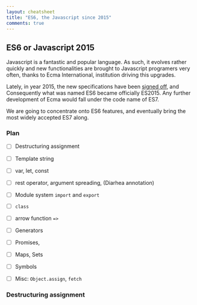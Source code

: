 ```yaml
---
layout: cheatsheet
title: "ES6, the Javascript since 2015"
comments: true
---
```


## ES6 or Javascript 2015

Javascript is a fantastic and popular language. As such, it evolves rather quickly and new functionalities  are brought to Javascript programers very often, thanks to Ecma International, institution driving this upgrades.

Lately, in year 2015, the new specifications have been [signed off](http://www.ecma-international.org/ecma-262/6.0/index.html), and Consequently what was named ES6 became officially ES2015. Any further development of Ecma would fall under the code name of ES7.

We are going to concentrate onto ES6 features, and eventually bring the most widely accepted ES7 along.


### Plan

- [ ] Destructuring assignment
- [ ] Template string
- [ ] var, let, const
- [ ] rest operator, argument spreading, (Diarhea annotation)
- [ ] Module system `import` and `export`
- [ ] `class`
- [ ] arrow function `=>`
- [ ] Generators
- [ ] Promises,
- [ ] Maps, Sets
- [ ] Symbols
- [ ] Misc: `Object.assign`, `fetch`


### Destructuring assignment
